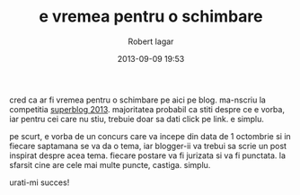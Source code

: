 ﻿---
layout: post
title: e vremea pentru o schimbare
date: 2013-09-09 19:53
author: "Robert Iagar"
comments: true
tags: [Day to day, Life, superblog]
---
<p>cred ca ar fi vremea pentru o schimbare pe aici pe blog. ma-nscriu la competitia <a href="http://super-blog.eu/">superblog 2013</a>. majoritatea probabil ca stiti despre ce e vorba, iar pentru cei care nu stiu, trebuie doar sa dati click pe link. e simplu.</p> <p>pe scurt, e vorba de un concurs care va incepe din data de 1 octombrie si in fiecare saptamana se va da o tema, iar blogger-ii va trebui sa scrie un post inspirat despre acea tema. fiecare postare va fi jurizata si va fi punctata. la sfarsit cine are cele mai multe puncte, castiga. simplu.</p> <p>urati-mi succes!</p>
